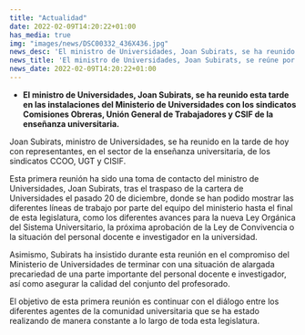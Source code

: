 ```yaml
---
title: "Actualidad"
date: 2022-02-09T14:20:22+01:00
has_media: true
img: "images/news/DSC00332_436X436.jpg"
news_desc: 'El ministro de Universidades, Joan Subirats, se ha reunido esta tarde en las instalaciones del Ministerio de Universidades con los sindicatos Comisiones Obreras, Unión General de Trabajadores y CSIF de la enseñanza universitaria'
news_title: 'El ministro de Universidades, Joan Subirats, se reúne por primera vez con los sindicatos universitarios'
news_date: 2022-02-09T14:20:22+01:00
---
```

<ul>
<li><b>El ministro de Universidades, Joan Subirats, se ha reunido esta tarde en las instalaciones del Ministerio de Universidades con los sindicatos Comisiones Obreras, Unión General de Trabajadores y CSIF de la enseñanza universitaria.</b></li>
</ul>
<p>Joan Subirats, ministro de Universidades, se ha reunido en la tarde de hoy con representantes, en el sector de la enseñanza universitaria, de los sindicatos CCOO, UGT y CISIF.</p>
<p>Esta primera reunión ha sido una toma de contacto del ministro de Universidades, Joan Subirats, tras el traspaso de la cartera de Universidades el pasado 20 de diciembre, donde se han podido mostrar las diferentes líneas de trabajo por parte del equipo del ministerio hasta el final de esta legislatura, como los diferentes avances para la nueva Ley Orgánica del Sistema Universitario, la próxima aprobación de la Ley de Convivencia o la situación del personal docente e investigador en la universidad.</p>
<p>Asimismo, Subirats ha insistido durante esta reunión en el compromiso del Ministerio de Universidades de&nbsp;terminar con una situación de alargada precariedad de una parte importante del personal docente e investigador, así como asegurar la calidad del conjunto del profesorado.</p>
<p>El objetivo de esta primera reunión es continuar con el diálogo entre los diferentes agentes de la comunidad universitaria que se ha estado realizando de manera constante a lo largo de toda esta legislatura.</p>